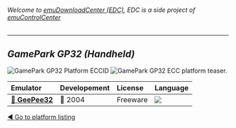 ###### Welcome to [emuDownloadCenter (EDC)](https://github.com/PhoenixInteractiveNL/emuDownloadCenter/wiki/), EDC is a side project of [emuControlCenter](https://github.com/PhoenixInteractiveNL/emuControlCenter/wiki/)
***
## _GamePark GP32 (Handheld)_
![](https://raw.githubusercontent.com/wiki/PhoenixInteractiveNL/emuDownloadCenter/images_platform/ecc_gp32_cell.png "GamePark GP32 Platform ECCID")
![](https://raw.githubusercontent.com/wiki/PhoenixInteractiveNL/emuDownloadCenter/images_platform/ecc_gp32_teaser.png "GamePark GP32 ECC platform teaser.")

| Emulator | Developement | License | Language |
|:---------|:-------------|:--------|:---------|
| [:file_folder: **GeePee32**](https://github.com/PhoenixInteractiveNL/emuDownloadCenter/wiki/Emulator-geepee32#menu) | :red_circle: 2004 | Freeware | ![](https://raw.githubusercontent.com/wiki/PhoenixInteractiveNL/emuDownloadCenter/images_flags/icon_flag_EN_24.png) |

[:arrow_backward: Go to platform listing](https://github.com/PhoenixInteractiveNL/emuDownloadCenter/wiki/EDC-Platform-List)

